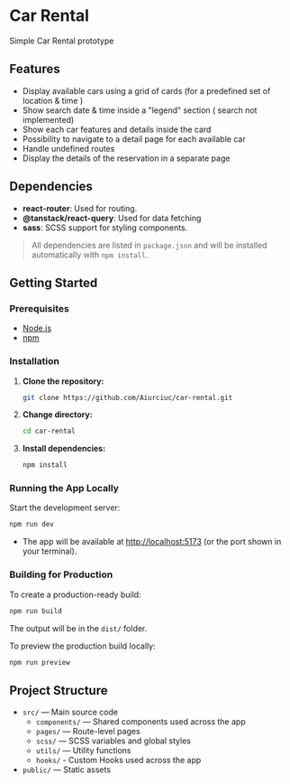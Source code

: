# Car Rental 

Simple Car Rental prototype
## Features
- Display available cars using a grid of cards (for a predefined set of location & time )
- Show search date & time inside a "legend" section ( search not implemented)
- Show each car features and details inside the card
- Possibility to navigate to a detail page for each available car
- Handle undefined routes
- Display the details of the reservation in a separate page

## Dependencies

- **react-router**: Used for routing.
- **@tanstack/react-query**: Used for data fetching
- **sass**: SCSS support for styling components.

> All dependencies are listed in `package.json` and will be installed automatically with `npm install`.

## Getting Started

### Prerequisites
- [Node.js](https://nodejs.org/) 
- [npm](https://www.npmjs.com/) 
### Installation
1. **Clone the repository:**
   ```sh
   git clone https://github.com/Aiurciuc/car-rental.git
   ```
2. **Change directory:**
   ```sh
   cd car-rental
   ```
3. **Install dependencies:**
   ```sh
   npm install
   ```

### Running the App Locally
Start the development server:
```sh
npm run dev
```
- The app will be available at [http://localhost:5173](http://localhost:5173) (or the port shown in your terminal).

### Building for Production
To create a production-ready build:
```sh
npm run build
```
The output will be in the `dist/` folder.

To preview the production build locally:
```sh
npm run preview
```

## Project Structure
- `src/` — Main source code
  - `components/` — Shared components used across the app
  - `pages/` — Route-level pages
  - `scss/` — SCSS variables and global styles
  - `utils/` — Utility functions
  - `hooks/` - Custom Hooks used across the app
- `public/` — Static assets


